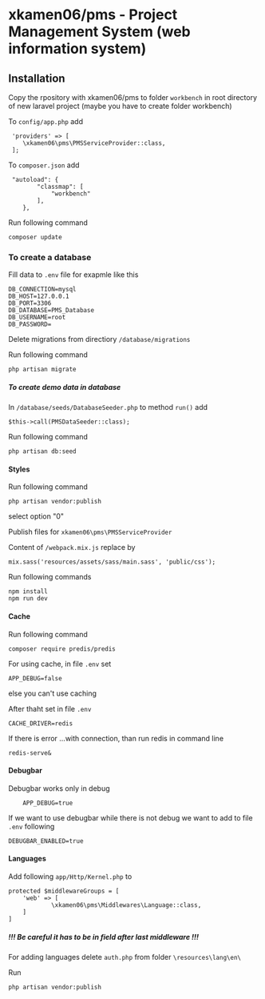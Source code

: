 # xkamen06/pms - Project Management System (web information system)

## Installation

Copy the rpository with xkamen06/pms to folder `workbench` in root directory of 
new laravel project (maybe you have to create folder workbench)


To `config/app.php` add 

     'providers' => [
        \xkamen06\pms\PMSServiceProvider::class,
     ];

To `composer.json` add 
     
     "autoload": {
            "classmap": [
                "workbench"
            ],
        },
            
Run following command            
    
    composer update
    
### To create a database

Fill data to `.env` file for exapmle like this

    DB_CONNECTION=mysql
    DB_HOST=127.0.0.1
    DB_PORT=3306
    DB_DATABASE=PMS_Database
    DB_USERNAME=root
    DB_PASSWORD=

Delete migrations from directiory `/database/migrations` 

Run following command
    
    php artisan migrate
    
##### To create demo data in database

In `/database/seeds/DatabaseSeeder.php` to method `run()` add 

    $this->call(PMSDataSeeder::class); 

Run following command
    
    php artisan db:seed
    
    
#### Styles 

Run following command

    php artisan vendor:publish
    
select option "0"    
    
Publish files for
`xkamen06\pms\PMSServiceProvider`

Content of `/webpack.mix.js` replace by

    mix.sass('resources/assets/sass/main.sass', 'public/css');

Run following commands

    npm install
    npm run dev 
    
    
#### Cache

Run following command

    composer require predis/predis

For using cache, in file `.env` set

    APP_DEBUG=false

else you can't use caching 

After thaht set in file `.env`

    CACHE_DRIVER=redis

If there is error ...with connection, than run redis in command line 

    redis-serve&

#### Debugbar

Debugbar works only in debug
    
        APP_DEBUG=true

If we want to use debugbar while there is not debug we want to add to file `.env` 
following
 
    DEBUGBAR_ENABLED=true


#### Languages

Add following `app/Http/Kernel.php` to

    protected $middlewareGroups = [
        'web' => [
                \xkamen06\pms\Middlewares\Language::class,
        ]
    ]

##### !!! Be careful it has to be in field after last middleware !!!

For adding languages delete `auth.php` from folder `\resources\lang\en\`

Run
 
    php artisan vendor:publish
     
     
